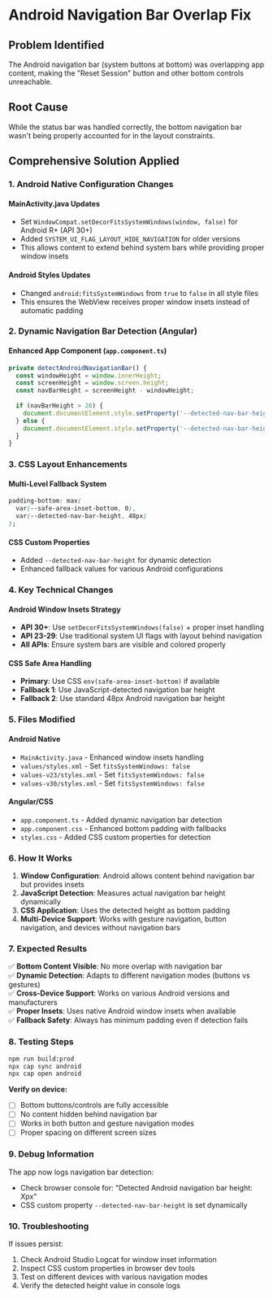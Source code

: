 # Android Navigation Bar Overlap Fix

## Problem Identified
The Android navigation bar (system buttons at bottom) was overlapping app content, making the "Reset Session" button and other bottom controls unreachable.

## Root Cause
While the status bar was handled correctly, the bottom navigation bar wasn't being properly accounted for in the layout constraints.

## Comprehensive Solution Applied

### 1. **Android Native Configuration Changes**

#### **MainActivity.java Updates**
- Set `WindowCompat.setDecorFitsSystemWindows(window, false)` for Android R+ (API 30+)
- Added `SYSTEM_UI_FLAG_LAYOUT_HIDE_NAVIGATION` for older versions
- This allows content to extend behind system bars while providing proper window insets

#### **Android Styles Updates**
- Changed `android:fitsSystemWindows` from `true` to `false` in all style files
- This ensures the WebView receives proper window insets instead of automatic padding

### 2. **Dynamic Navigation Bar Detection (Angular)**

#### **Enhanced App Component** (`app.component.ts`)
```typescript
private detectAndroidNavigationBar() {
  const windowHeight = window.innerHeight;
  const screenHeight = window.screen.height;
  const navBarHeight = screenHeight - windowHeight;
  
  if (navBarHeight > 20) {
    document.documentElement.style.setProperty('--detected-nav-bar-height', `${navBarHeight}px`);
  } else {
    document.documentElement.style.setProperty('--detected-nav-bar-height', '0px');
  }
}
```

### 3. **CSS Layout Enhancements**

#### **Multi-Level Fallback System**
```css
padding-bottom: max(
  var(--safe-area-inset-bottom, 0), 
  var(--detected-nav-bar-height, 48px)
);
```

#### **CSS Custom Properties**
- Added `--detected-nav-bar-height` for dynamic detection
- Enhanced fallback values for various Android configurations

### 4. **Key Technical Changes**

#### **Android Window Insets Strategy**
- **API 30+**: Use `setDecorFitsSystemWindows(false)` + proper inset handling
- **API 23-29**: Use traditional system UI flags with layout behind navigation
- **All APIs**: Ensure system bars are visible and colored properly

#### **CSS Safe Area Handling**
- **Primary**: Use CSS `env(safe-area-inset-bottom)` if available
- **Fallback 1**: Use JavaScript-detected navigation bar height
- **Fallback 2**: Use standard 48px Android navigation bar height

### 5. **Files Modified**

#### **Android Native**
- `MainActivity.java` - Enhanced window insets handling
- `values/styles.xml` - Set `fitsSystemWindows: false`
- `values-v23/styles.xml` - Set `fitsSystemWindows: false`
- `values-v30/styles.xml` - Set `fitsSystemWindows: false`

#### **Angular/CSS**
- `app.component.ts` - Added dynamic navigation bar detection
- `app.component.css` - Enhanced bottom padding with fallbacks
- `styles.css` - Added CSS custom properties for detection

### 6. **How It Works**

1. **Window Configuration**: Android allows content behind navigation bar but provides insets
2. **JavaScript Detection**: Measures actual navigation bar height dynamically
3. **CSS Application**: Uses the detected height as bottom padding
4. **Multi-Device Support**: Works with gesture navigation, button navigation, and devices without navigation bars

### 7. **Expected Results**

✅ **Bottom Content Visible**: No more overlap with navigation bar  
✅ **Dynamic Detection**: Adapts to different navigation modes (buttons vs gestures)  
✅ **Cross-Device Support**: Works on various Android versions and manufacturers  
✅ **Proper Insets**: Uses native Android window insets when available  
✅ **Fallback Safety**: Always has minimum padding even if detection fails  

### 8. **Testing Steps**

```bash
npm run build:prod
npx cap sync android
npx cap open android
```

**Verify on device:**
- [ ] Bottom buttons/controls are fully accessible
- [ ] No content hidden behind navigation bar
- [ ] Works in both button and gesture navigation modes
- [ ] Proper spacing on different screen sizes

### 9. **Debug Information**

The app now logs navigation bar detection:
- Check browser console for: "Detected Android navigation bar height: Xpx"
- CSS custom property `--detected-nav-bar-height` is set dynamically

### 10. **Troubleshooting**

If issues persist:
1. Check Android Studio Logcat for window inset information
2. Inspect CSS custom properties in browser dev tools
3. Test on different devices with various navigation modes
4. Verify the detected height value in console logs

